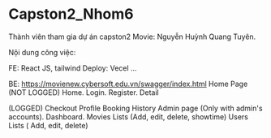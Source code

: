 # Capston2_Nhom6

Thành viên tham gia dự án capston2 Movie: 
Nguyễn Huỳnh Quang Tuyên.

Nội dung công việc: 

FE:
React JS, tailwind
Deploy: Vecel
...

BE:
https://movienew.cybersoft.edu.vn/swagger/index.html
Home Page
(NOT LOGGED)
Home.
Login.
Register.
Detail

(LOGGED)
Checkout
Profile
Booking History
Admin page (Only with admin's accounts).
Dashboard.
Movies Lists (Add, edit, delete, showtime)
Users Lists ( Add, edit, delete)

